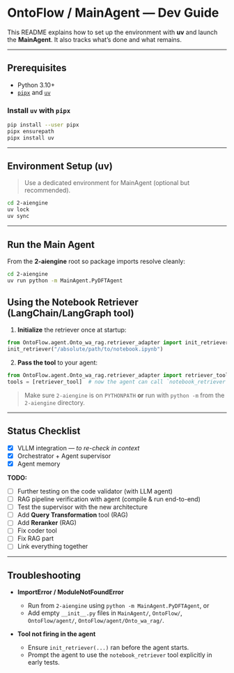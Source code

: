# OntoFlow / MainAgent — Dev Guide

This README explains how to set up the environment with **uv** and launch the **MainAgent**. It also tracks what’s done and what remains.

---

## Prerequisites

- Python 3.10+  
- [`pipx`](https://pypa.github.io/pipx/) and [`uv`](https://github.com/astral-sh/uv)

### Install `uv` with `pipx`
```bash
pip install --user pipx
pipx ensurepath
pipx install uv
```

---


## Environment Setup (uv)

> Use a dedicated environment for MainAgent (optional but recommended).

```bash
cd 2-aiengine
uv lock
uv sync
```

---


## Run the Main Agent

From the **2-aiengine** root so package imports resolve cleanly:

```bash
cd 2-aiengine
uv run python -m MainAgent.PyDFTAgent
```


## Using the Notebook Retriever (LangChain/LangGraph tool)

1) **Initialize** the retriever once at startup:
```python
from OntoFlow.agent.Onto_wa_rag.retriever_adapter import init_retriever
init_retriever("/absolute/path/to/notebook.ipynb")
```

2) **Pass the tool** to your agent:
```python
from OntoFlow.agent.Onto_wa_rag.retriever_adapter import retriever_tool
tools = [retriever_tool]  # now the agent can call `notebook_retriever`
```

> Make sure `2-aiengine` is on `PYTHONPATH` **or** run with `python -m` from the `2-aiengine` directory.

---

## Status Checklist

- [x] VLLM integration — _to re-check in context_
- [x] Orchestrator + Agent supervisor
- [x] Agent memory

**TODO:**
- [ ] Further testing on the code validator (with LLM agent)
- [ ] RAG pipeline verification with agent (compile & run end-to-end)
- [ ] Test the supervisor with the new architecture
- [ ] Add **Query Transformation** tool (RAG)
- [ ] Add **Reranker** (RAG)
- [ ] Fix coder tool
- [ ] Fix RAG part
- [ ] Link everything together

---

## Troubleshooting

- **ImportError / ModuleNotFoundError**  
  - Run from `2-aiengine` using `python -m MainAgent.PyDFTAgent`, or  
  - Add empty `__init__.py` files in `MainAgent/`, `OntoFlow/`, `OntoFlow/agent/`, `OntoFlow/agent/Onto_wa_rag/`.

- **Tool not firing in the agent**  
  - Ensure `init_retriever(...)` ran before the agent starts.  
  - Prompt the agent to use the `notebook_retriever` tool explicitly in early tests.
